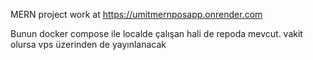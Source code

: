 MERN project work at https://umitmernposapp.onrender.com

Bunun docker compose ile localde çalışan hali de repoda mevcut. vakit olursa vps üzerinden de yayınlanacak

